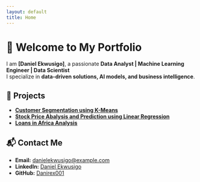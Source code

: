 ```yaml
---
layout: default
title: Home
---
```


# 👋 Welcome to My Portfolio  

I am **[Daniel Ekwusigo]**, a passionate **Data Analyst | Machine Learning Engineer | Data Scientist**  
I specialize in **data-driven solutions, AI models, and business intelligence**.

## 📂 Projects
- **[Customer Segmentation using K-Means](https://github.com/Danirex001/Customer-Segregation-Analysis)**
- **[Stock Price Abalysis and Prediction using Linear Regression](https://github.com/Danirex001/Stock-market-analysis-and-machine-learning)**
- **[Loans in Africa Analysis](https://github.com/Danirex001/Africa-loans-Analysis)**  

## 📬 Contact Me
- **Email:** danielekwusigo@example.com  
- **LinkedIn:** [Daniel Ekwusigo](https://www.linkedin.com/me?trk=p_mwlite_feed-secondary_nav)  
- **GitHub:** [Danirex001](https://github.com/Danirex001)  
